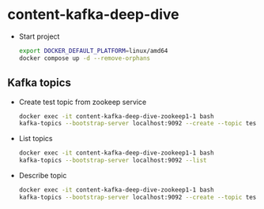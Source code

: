 # content-kafka-deep-dive

- Start project

  ```sh
  export DOCKER_DEFAULT_PLATFORM=linux/amd64
  docker compose up -d --remove-orphans
  ```

## Kafka topics

- Create test topic from zookeep service

  ```sh
  docker exec -it content-kafka-deep-dive-zookeep1-1 bash
  kafka-topics --bootstrap-server localhost:9092 --create --topic test --partitions 3 --replication-factor 1
  ```

- List topics

  ```sh
  docker exec -it content-kafka-deep-dive-zookeep1-1 bash
  kafka-topics --bootstrap-server localhost:9092 --list
  ```

- Describe topic

  ```sh
  docker exec -it content-kafka-deep-dive-zookeep1-1 bash
  kafka-topics --bootstrap-server localhost:9092 --create --topic test --describe
  ```
